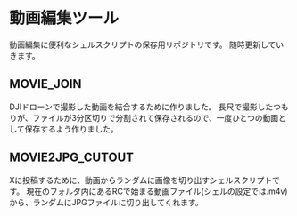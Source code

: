 # 動画編集ツール

動画編集に便利なシェルスクリプトの保存用リポジトリです。
随時更新していきます。

## MOVIE_JOIN

DJIドローンで撮影した動画を結合するために作りました。
長尺で撮影したつもりが、ファイルが3分区切りで分割されて保存されるので、一度ひとつの動画として保存するよう作りました。

## MOVIE2JPG_CUTOUT

Xに投稿するために、動画からランダムに画像を切り出すシェルスクリプトです。
現在のフォルダ内にあるRCで始まる動画ファイル(シェルの設定では.m4v)から、ランダムにJPGファイルに切り出してくれます。
